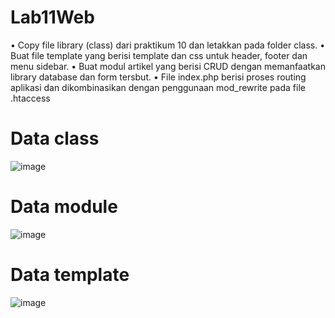 # Lab11Web

• Copy file library (class) dari praktikum 10 dan letakkan pada folder
class.
• Buat file template yang berisi template dan css untuk header, footer
dan menu sidebar.
• Buat modul artikel yang berisi CRUD dengan memanfaatkan library
database dan form tersbut.
• File index.php berisi proses routing aplikasi dan dikombinasikan
dengan penggunaan mod_rewrite pada file .htaccess

# Data class

![image](https://github.com/MikaelRivaldo/Lab11Web/assets/115770247/f23d460b-b64e-4b8e-a7f2-d5c205b51245)

# Data module

![image](https://github.com/MikaelRivaldo/Lab11Web/assets/115770247/30084718-6a2c-4387-846b-e68fdcbeeaf9)

# Data template

![image](https://github.com/MikaelRivaldo/Lab11Web/assets/115770247/57d5ecc9-0254-48a7-a0c2-79a987553fb3)
